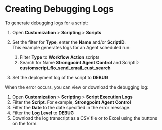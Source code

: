# Creating Debugging Logs

To generate debugging logs for a script:

1. Open **Customization** > **Scripting** > **Scripts**
2. Set the filter for **Type**, enter the **Name** and/or **ScriptID**.  
   This example generates logs for an Agent scheduled run:

    1. Filter **Type** to **Workflow Action** scripts
    2. Search for Name **Strongpoint Agent Control** and ScriptID
       **customscript_flo_send_email_cust_search**

3. Set the deployment log of the script to **DEBUG**

When the error occurs, you can view or download the debugging log:

1. Open **Customization** > **Scripting** > **Script Execution Logs**
2. Filter the **Script**. For example, **Strongpoint Agent Control**
3. Filter the **Date** to the date specified in the error message.
4. Filter the **Log Level** to **DEBUG**
5. Download the log transcript as a CSV file or to Excel using the buttons on the form.
